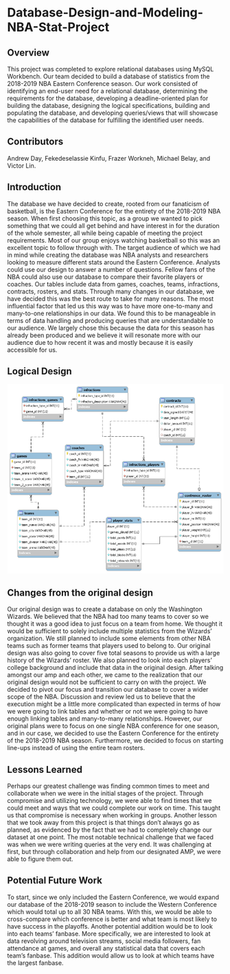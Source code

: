 # Database-Design-and-Modeling-NBA-Stat-Project

## Overview
This project was completed to explore relational databases using MySQL Workbench. Our team decided to build a database of statistics from the 2018-2019 NBA Eastern Conference season. Our work consisted of identifying an end-user need for a relational database, determining the requirements for the database, developing a deadline-oriented plan for building the database, designing the logical specifications, building and populating the database, and developing queries/views that will showcase the capabilities of the database for fulfilling the identified user needs.

## Contributors
Andrew Day, Fekedeselassie Kinfu, Frazer Workneh, Michael Belay, and Victor Lin.

## Introduction
The database we have decided to create, rooted from our fanaticism of basketball, is the
Eastern Conference for the entirety of the 2018-2019 NBA season. When first choosing this
topic, as a group we wanted to pick something that we could all get behind and have interest in
for the duration of the whole semester, all while being capable of meeting the project
requirements. Most of our group enjoys watching basketball so this was an excellent topic to
follow through with. The target audience of which we had in mind while creating the database
was NBA analysts and researchers looking to measure different stats around the Eastern
Conference. Analysts could use our design to answer a number of questions. Fellow fans of the
NBA could also use our database to compare their favorite players or coaches. Our tables include
data from games, coaches, teams, infractions, contracts, rosters, and stats. Through many
changes in our database, we have decided this was the best route to take for many reasons. The
most influential factor that led us this way was to have more one-to-many and many-to-one
relationships in our data. We found this to be manageable in terms of data handling and
producing queries that are understandable to our audience. We largely chose this because the
data for this season has already been produced and we believe it will resonate more with our
audience due to how recent it was and mostly because it is easily accessible for us.

## Logical Design
![alt text](https://raw.githubusercontent.com/heyday3/Database-Design-and-Modeling-NBA-Stat-Project/master/UPDATED_NBA-18-19_eastern_conf_erd.png)


## Changes from the original design
Our original design was to create a database on only the Washington Wizards. We
believed that the NBA had too many teams to cover so we thought it was a good idea to just
focus on a team from home. We thought it would be sufficient to solely include multiple
statistics from the Wizards’ organization. We still planned to include some elements from other
NBA teams such as former teams that players used to belong to. Our original design was also
going to cover five total seasons to provide us with a large history of the Wizards’ roster. We
also planned to look into each players’ college background and include that data in the original
design. After talking amongst our amp and each other, we came to the realization that our
original design would not be sufficient to carry on with the project. We decided to pivot our
focus and transition our database to cover a wider scope of the NBA. Discussion and review led
us to believe that the execution might be a little more complicated than expected in terms of how
we were going to link tables and whether or not we were going to have enough linking tables and
many-to-many relationships. However, our original plans were to focus on one single NBA
conference for one season, and in our case, we decided to use the Eastern Conference for the
entirety of the 2018-2019 NBA season. Furthermore, we decided to focus on starting line-ups
instead of using the entire team rosters.

## Lessons Learned
Perhaps our greatest challenge was finding common times to meet and collaborate when
we were in the initial stages of the project. Through compromise and utilizing technology, we were able to find times that we could meet and ways that we could complete our work on time.
This taught us that compromise is necessary when working in groups. Another lesson that we
took away from this project is that things don’t always go as planned, as evidenced by the fact
that we had to completely change our dataset at one point. The most notable technical challenge
that we faced was when we were writing queries at the very end. It was challenging at first, but
through collaboration and help from our designated AMP, we were able to figure them out.

## Potential Future Work
To start, since we only included the Eastern Conference, we would expand our database
of the 2018-2019 season to include the Western Conference which would total up to all 30 NBA
teams. With this, we would be able to cross-compare which conference is better and what team is
most likely to have success in the playoffs. Another potential addition would be to look into each
teams’ fanbase. More specifically, we are interested to look at data revolving around television
streams, social media followers, fan attendance at games, and overall any statistical data that
covers each team’s fanbase. This addition would allow us to look at which teams have the largest
fanbase.






